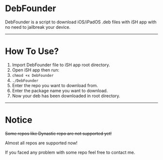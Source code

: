 # DebFounder
DebFounder is a script to download iOS/iPadOS .deb files with iSH app with no need to jailbreak your device.

-----------------
# How To Use?
1. Import DebFounder file to iSH app root directory.
2. Open iSH app then run:
3. ``chmod +x DebFounder``
4. ``./DebFounder``
5. Enter the repo you want to download from.
6. Enter the package name you want to download.
7. Now your deb has been downloaded in root directory.

-----------------
# Notice
~~Some repos like Dynastic repo are not supported yet!~~

Almost all repos are supported now!

If you faced any problem with some repo feel free to contact me.
